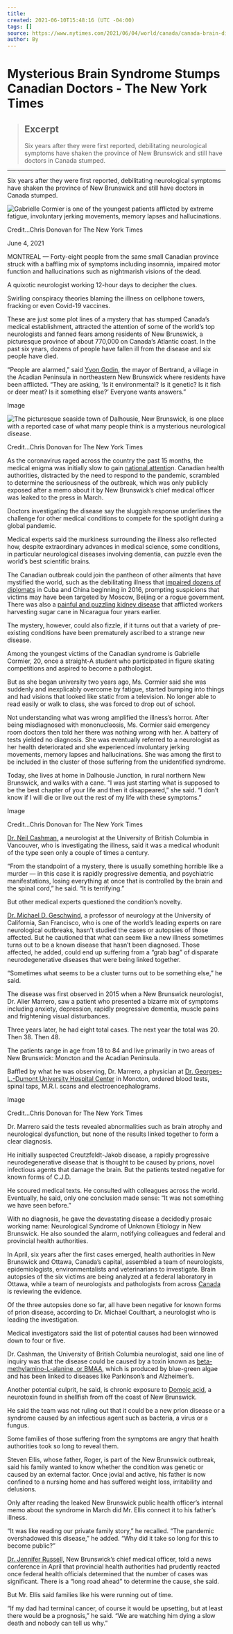 ```yaml
---
title:
created: 2021-06-10T15:48:16 (UTC -04:00)
tags: []
source: https://www.nytimes.com/2021/06/04/world/canada/canada-brain-disease-mystery.html
author: By
---
```


# Mysterious Brain Syndrome Stumps Canadian Doctors - The New York Times

> ## Excerpt
> Six years after they were first reported, debilitating neurological symptoms have shaken the province of New Brunswick and still have doctors in Canada stumped.

---
Six years after they were first reported, debilitating neurological symptoms have shaken the province of New Brunswick and still have doctors in Canada stumped.

![Gabrielle Cormier is one of the youngest patients afflicted by extreme fatigue, involuntary jerking movements, memory lapses and hallucinations.](https://static01.nyt.com/images/2021/06/02/business/00Canada-mysteryillness-01/merlin_188217234_246d824f-6c93-411a-8e69-bee451986fd2-articleLarge.jpg?quality=75&auto=webp&disable=upscale)

Credit...Chris Donovan for The New York Times

June 4, 2021

MONTREAL — Forty-eight people from the same small Canadian province struck with a baffling mix of symptoms including insomnia, impaired motor function and hallucinations such as nightmarish visions of the dead.

A quixotic neurologist working 12-hour days to decipher the clues.

Swirling conspiracy theories blaming the illness on cellphone towers, fracking or even Covid-19 vaccines.

These are just some plot lines of a mystery that has stumped Canada’s medical establishment, attracted the attention of some of the world’s top neurologists and fanned fears among residents of New Brunswick, a picturesque province of about 770,000 on Canada’s Atlantic coast. In the past six years, dozens of people have fallen ill from the disease and six people have died.

“People are alarmed,” said [Yvon Godin](https://www2.gnb.ca/content/gnb/en/departments/elg/local_government/content/community_profiles/renderer.data.villages.9.html), the mayor of Bertrand, a village in the Acadian Peninsula in northeastern New Brunswick where residents have been afflicted. “They are asking, ‘Is it environmental? Is it genetic? Is it fish or deer meat? Is it something else?’ Everyone wants answers.”

Image

![The picturesque seaside town of Dalhousie, New Brunswick, is one place with a reported case of what many people think is a mysterious neurological disease.](https://static01.nyt.com/images/2021/06/02/business/00Canada-mysteryillness-town/merlin_188217315_2e3554dd-0d2e-4392-b473-5fc24c714045-articleLarge.jpg?quality=75&auto=webp&disable=upscale)

Credit...Chris Donovan for The New York Times

As the coronavirus raged across the country the past 15 months, the medical enigma was initially slow to gain [national attentio](https://www.cbc.ca/news/canada/new-brunswick/brain-disease-cases-public-health-1.5953478)n. Canadian health authorities, distracted by the need to respond to the pandemic, scrambled to determine the seriousness of the outbreak, which was only publicly exposed after a memo about it by New Brunswick’s chief medical officer was leaked to the press in March.

Doctors investigating the disease say the sluggish response underlines the challenge for other medical conditions to compete for the spotlight during a global pandemic.

Medical experts said the murkiness surrounding the illness also reflected how, despite extraordinary advances in medical science, some conditions, in particular neurological diseases involving dementia, can puzzle even the world’s best scientific brains.

The Canadian outbreak could join the pantheon of other ailments that have mystified the world, such as the debilitating illness that [impaired dozens of diplomats](https://www.nytimes.com/2021/03/04/us/politics/cia-havana-syndrome-mystery.html) in Cuba and China beginning in 2016, prompting suspicions that victims may have been targeted by Moscow, Beijing or a rogue government. There was also a [painful and puzzling kidney disease](https://www.nytimes.com/2014/05/09/world/americas/deadly-illness-in-nicaragua-baffles-experts.html) that afflicted workers harvesting sugar cane in Nicaragua four years earlier.

The mystery, however, could also fizzle, if it turns out that a variety of pre-existing conditions have been prematurely ascribed to a strange new disease.

Among the youngest victims of the Canadian syndrome is Gabrielle Cormier, 20, once a straight-A student who participated in figure skating competitions and aspired to become a pathologist.

But as she began university two years ago, Ms. Cormier said she was suddenly and inexplicably overcome by fatigue, started bumping into things and had visions that looked like static from a television. No longer able to read easily or walk to class, she was forced to drop out of school.

Not understanding what was wrong amplified the illness’s horror. After being misdiagnosed with mononucleosis, Ms. Cormier said emergency room doctors then told her there was nothing wrong with her. A battery of tests yielded no diagnosis. She was eventually referred to a neurologist as her health deteriorated and she experienced involuntary jerking movements, memory lapses and hallucinations. She was among the first to be included in the cluster of those suffering from the unidentified syndrome.

Today, she lives at home in Dalhousie Junction, in rural northern New Brunswick, and walks with a cane. “I was just starting what is supposed to be the best chapter of your life and then it disappeared,” she said. “I don’t know if I will die or live out the rest of my life with these symptoms.”

Image

Credit...Chris Donovan for The New York Times

[Dr. Neil Cashman,](https://www.centreforbrainhealth.ca/cashman-neil) a neurologist at the University of British Columbia in Vancouver, who is investigating the illness, said it was a medical whodunit of the type seen only a couple of times a century.

“From the standpoint of a mystery, there is usually something horrible like a murder — in this case it is rapidly progressive dementia, and psychiatric manifestations, losing everything at once that is controlled by the brain and the spinal cord,” he said. “It is terrifying.”

But other medical experts questioned the condition’s novelty.

[Dr. Michael D. Geschwind](https://www.ucsfhealth.org/providers/dr-michael-geschwind), a professor of neurology at the University of California, San Francisco, who is one of the world’s leading experts on rare neurological outbreaks, hasn’t studied the cases or autopsies of those affected. But he cautioned that what can seem like a new illness sometimes turns out to be a known disease that hasn’t been diagnosed. Those affected, he added, could end up suffering from a “grab bag” of disparate neurodegenerative diseases that were being linked together.

“Sometimes what seems to be a cluster turns out to be something else,” he said.

The disease was first observed in 2015 when a New Brunswick neurologist, Dr. Alier Marrero, saw a patient who presented a bizarre mix of symptoms including anxiety, depression, rapidly progressive dementia, muscle pains and frightening visual disturbances.

Three years later, he had eight total cases. The next year the total was 20. Then 38. Then 48.

The patients range in age from 18 to 84 and live primarily in two areas of New Brunswick: Moncton and the Acadian Peninsula.

Baffled by what he was observing, Dr. Marrero, a physician at [Dr. Georges-L.-Dumont University Hospital Center](https://www.vitalitenb.ca/en/points-service/dr-georges-l-dumont-university-hospital-centre) in Moncton, ordered blood tests, spinal taps, M.R.I. scans and electroencephalograms.

Image

Credit...Chris Donovan for The New York Times

Dr. Marrero said the tests revealed abnormalities such as brain atrophy and neurological dysfunction, but none of the results linked together to form a clear diagnosis.

He initially suspected Creutzfeldt-Jakob disease, a rapidly progressive neurodegenerative disease that is thought to be caused by prions, novel infectious agents that damage the brain. But the patients tested negative for known forms of C.J.D.

He scoured medical texts. He consulted with colleagues across the world. Eventually, he said, only one conclusion made sense: “It was not something we have seen before.”

With no diagnosis, he gave the devastating disease a decidedly prosaic working name: Neurological Syndrome of Unknown Etiology in New Brunswick. He also sounded the alarm, notifying colleagues and federal and provincial health authorities.

In April, six years after the first cases emerged, health authorities in New Brunswick and Ottawa, Canada’s capital, assembled a team of neurologists, epidemiologists, environmentalists and veterinarians to investigate. Brain autopsies of the six victims are being analyzed at a federal laboratory in Ottawa, while a team of neurologists and pathologists from across [Canada](https://www.nytimes.com/2021/06/07/world/canada/mass-graves-residential-schools.html) is reviewing the evidence.

Of the three autopsies done so far, all have been negative for known forms of prion disease, according to Dr. Michael Coulthart, a neurologist who is leading the investigation.

Medical investigators said the list of potential causes had been winnowed down to four or five.

Dr. Cashman, the University of British Columbia neurologist, said one line of inquiry was that the disease could be caused by a toxin known as [beta-methylamino-L-alanine, or BMAA](https://www.ncbi.nlm.nih.gov/pmc/articles/PMC7019015/), which is produced by blue-green algae and has been linked to diseases like Parkinson’s and Alzheimer’s.

Another potential culprit, he said, is chronic exposure to [Domoic acid,](https://www.ncbi.nlm.nih.gov/pmc/articles/PMC4436692/) a neurotoxin found in shellfish from off the coast of New Brunswick.

He said the team was not ruling out that it could be a new prion disease or a syndrome caused by an infectious agent such as bacteria, a virus or a fungus.

Some families of those suffering from the symptoms are angry that health authorities took so long to reveal them.

Steven Ellis, whose father, Roger, is part of the New Brunswick outbreak, said his family wanted to know whether the condition was genetic or caused by an external factor. Once jovial and active, his father is now confined to a nursing home and has suffered weight loss, irritability and delusions.

Only after reading the leaked New Brunswick public health officer’s internal memo about the syndrome in March did Mr. Ellis connect it to his father’s illness.

“It was like reading our private family story,” he recalled. “The pandemic overshadowed this disease,” he added. “Why did it take so long for this to become public?”

[Dr. Jennifer Russell,](https://globalnews.ca/news/7707318/questions-answers-new-brunswick-top-doctor-mysterious-brain-disease/) New Brunswick’s chief medical officer, told a news conference in April that provincial health authorities had prudently reacted once federal health officials determined that the number of cases was significant. There is a “long road ahead” to determine the cause, she said.

But Mr. Ellis said families like his were running out of time.

“If my dad had terminal cancer, of course it would be upsetting, but at least there would be a prognosis,” he said. “We are watching him dying a slow death and nobody can tell us why.”

